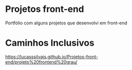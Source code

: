 # Projetos front-end
 Portfólio com alguns projetos que desenvolvi em front-end
# Caminhos Inclusivos
 https://lucasssilvajs.github.io/Projetos-front-end/projeto%20frontend%20grau/
 
